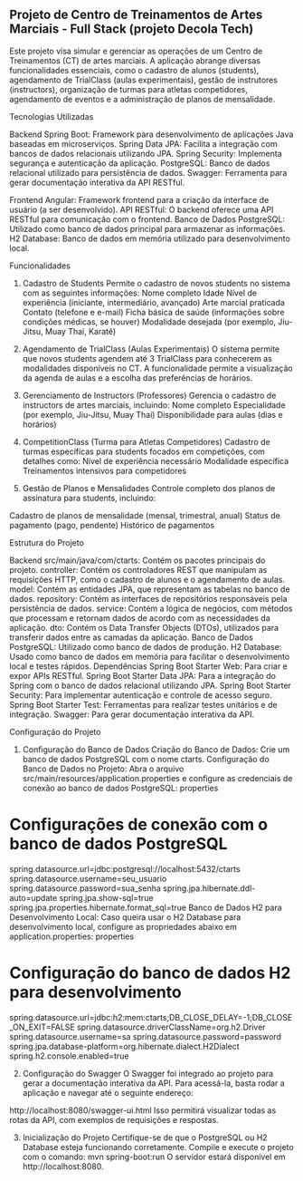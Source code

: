 ## Projeto de Centro de Treinamentos de Artes Marciais - Full Stack (projeto Decola Tech)
Este projeto visa simular e gerenciar as operações de um Centro de Treinamentos (CT) de artes marciais. A aplicação abrange diversas funcionalidades essenciais, como o cadastro de alunos (students), agendamento de TrialClass (aulas experimentais), gestão de instrutores (instructors), organização de turmas para atletas competidores, agendamento de eventos e a administração de planos de mensalidade.

Tecnologias Utilizadas

Backend
Spring Boot: Framework para desenvolvimento de aplicações Java baseadas em microserviços.
Spring Data JPA: Facilita a integração com bancos de dados relacionais utilizando JPA.
Spring Security: Implementa segurança e autenticação da aplicação.
PostgreSQL: Banco de dados relacional utilizado para persistência de dados.
Swagger: Ferramenta para gerar documentação interativa da API RESTful.

Frontend
Angular: Framework frontend para a criação da interface de usuário (a ser desenvolvido).
API RESTful: O backend oferece uma API RESTful para comunicação com o frontend.
Banco de Dados
PostgreSQL: Utilizado como banco de dados principal para armazenar as informações.
H2 Database: Banco de dados em memória utilizado para desenvolvimento local.

Funcionalidades
1. Cadastro de Students
Permite o cadastro de novos students no sistema com as seguintes informações:
Nome completo
Idade
Nível de experiência (iniciante, intermediário, avançado)
Arte marcial praticada
Contato (telefone e e-mail)
Ficha básica de saúde (informações sobre condições médicas, se houver)
Modalidade desejada (por exemplo, Jiu-Jitsu, Muay Thai, Karatê)

2. Agendamento de TrialClass (Aulas Experimentais)
O sistema permite que novos students agendem até 3 TrialClass para conhecerem as modalidades disponíveis no CT. A funcionalidade permite a visualização da agenda de aulas e a escolha das preferências de horários.

3. Gerenciamento de Instructors (Professores)
Gerencia o cadastro de instructors de artes marciais, incluindo:
Nome completo
Especialidade (por exemplo, Jiu-Jitsu, Muay Thai)
Disponibilidade para aulas (dias e horários)

4. CompetitionClass (Turma para Atletas Competidores)
Cadastro de turmas específicas para students focados em competições, com detalhes como:
Nível de experiência necessário
Modalidade específica
Treinamentos intensivos para competidores

5. Gestão de Planos e Mensalidades
Controle completo dos planos de assinatura para students, incluindo:

Cadastro de planos de mensalidade (mensal, trimestral, anual)
Status de pagamento (pago, pendente)
Histórico de pagamentos

Estrutura do Projeto

Backend
src/main/java/com/ctarts: Contém os pacotes principais do projeto.
controller: Contém os controladores REST que manipulam as requisições HTTP, como o cadastro de alunos e o agendamento de aulas.
model: Contém as entidades JPA, que representam as tabelas no banco de dados.
repository: Contém as interfaces de repositórios responsáveis pela persistência de dados.
service: Contém a lógica de negócios, com métodos que processam e retornam dados de acordo com as necessidades da aplicação.
dto: Contém os Data Transfer Objects (DTOs), utilizados para transferir dados entre as camadas da aplicação.
Banco de Dados
PostgreSQL: Utilizado como banco de dados de produção.
H2 Database: Usado como banco de dados em memória para facilitar o desenvolvimento local e testes rápidos.
Dependências
Spring Boot Starter Web: Para criar e expor APIs RESTful.
Spring Boot Starter Data JPA: Para a integração do Spring com o banco de dados relacional utilizando JPA.
Spring Boot Starter Security: Para implementar autenticação e controle de acesso seguro.
Spring Boot Starter Test: Ferramentas para realizar testes unitários e de integração.
Swagger: Para gerar documentação interativa da API.

Configuração do Projeto

1. Configuração do Banco de Dados
Criação do Banco de Dados:
Crie um banco de dados PostgreSQL com o nome ctarts.
Configuração do Banco de Dados no Projeto:
Abra o arquivo src/main/resources/application.properties e configure as credenciais de conexão ao banco de dados PostgreSQL:
properties

# Configurações de conexão com o banco de dados PostgreSQL
spring.datasource.url=jdbc:postgresql://localhost:5432/ctarts
spring.datasource.username=seu_usuario
spring.datasource.password=sua_senha
spring.jpa.hibernate.ddl-auto=update
spring.jpa.show-sql=true
spring.jpa.properties.hibernate.format_sql=true
Banco de Dados H2 para Desenvolvimento Local:
Caso queira usar o H2 Database para desenvolvimento local, configure as propriedades abaixo em application.properties:
properties

# Configuração do banco de dados H2 para desenvolvimento
spring.datasource.url=jdbc:h2:mem:ctarts;DB_CLOSE_DELAY=-1;DB_CLOSE_ON_EXIT=FALSE
spring.datasource.driverClassName=org.h2.Driver
spring.datasource.username=sa
spring.datasource.password=password
spring.jpa.database-platform=org.hibernate.dialect.H2Dialect
spring.h2.console.enabled=true

2. Configuração do Swagger
O Swagger foi integrado ao projeto para gerar a documentação interativa da API. Para acessá-la, basta rodar a aplicação e navegar até o seguinte endereço:


http://localhost:8080/swagger-ui.html
Isso permitirá visualizar todas as rotas da API, com exemplos de requisições e respostas.

3. Inicialização do Projeto
Certifique-se de que o PostgreSQL ou H2 Database esteja funcionando corretamente.
Compile e execute o projeto com o comando:
mvn spring-boot:run
O servidor estará disponível em http://localhost:8080.
